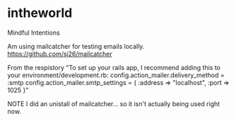 intheworld
==========

Mindful Intentions

Am using mailcatcher for testing emails locally.
https://github.com/sj26/mailcatcher

From the respistory
"To set up your rails app, I recommend adding this to your environment/development.rb:
config.action_mailer.delivery_method = :smtp
config.action_mailer.smtp_settings = { :address => "localhost", :port => 1025 }"

NOTE I did an unistall of mailcatcher... so it isn't actually being used right now.
